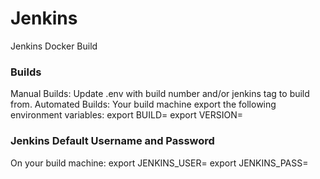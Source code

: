 # Jenkins
Jenkins Docker Build

### Builds
Manual Builds: Update .env with build number and/or jenkins tag to build from.
Automated Builds: Your build machine export the following environment variables:
export BUILD=<build number>
export VERSION=<version>

### Jenkins Default Username and Password
On your build machine:
export JENKINS_USER=<your username> 
export JENKINS_PASS=<your password>
